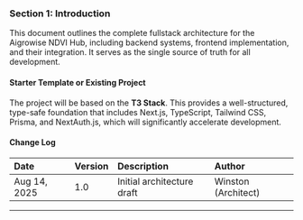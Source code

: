 ### **Section 1: Introduction**

This document outlines the complete fullstack architecture for the Aigrowise NDVI Hub, including backend systems, frontend implementation, and their integration. It serves as the single source of truth for all development.

#### **Starter Template or Existing Project**

The project will be based on the **T3 Stack**. This provides a well-structured, type-safe foundation that includes Next.js, TypeScript, Tailwind CSS, Prisma, and NextAuth.js, which will significantly accelerate development.

#### **Change Log**

| Date | Version | Description | Author |
| :--- | :--- | :--- | :--- |
| Aug 14, 2025 | 1.0 | Initial architecture draft | Winston (Architect) |

***

